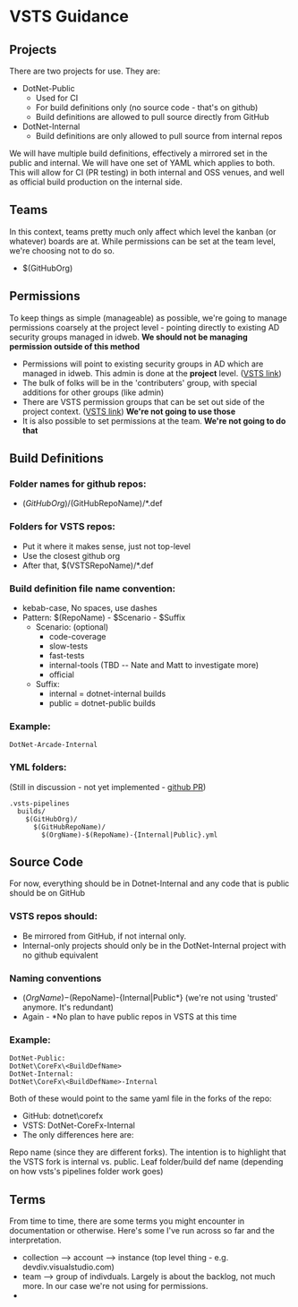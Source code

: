 # VSTS Guidance

## Projects
There are two projects for use.  They are:
-  DotNet-Public
    -  Used for CI
    -  For build definitions only  (no source code - that's on github)
    -  Build definitions are allowed to pull source directly from GitHub
-  DotNet-Internal
    -  Build definitions are only allowed to pull source from internal repos

We will have multiple build definitions, effectively a mirrored set in the public and internal. We will have one set of YAML which applies to both. This will allow for CI (PR testing) in both internal and OSS venues, and well as official build production on the internal side. 
 
## Teams

In this context, teams pretty much only affect which level the kanban (or whatever) boards are at.  While permissions can be set at the team level, we're choosing not to do so.

-  $(GitHubOrg)

## Permissions
To keep things as simple (manageable) as possible, we're going to manage permissions coarsely at the project level - pointing directly to existing AD security groups managed in idweb.  **We should not be managing permission outside of this method**

-  Permissions will point to existing security groups in AD which are managed in idweb.  This admin is done at the **project** level.  ([VSTS link](https://dotnet.visualstudio.com/DotNet-Internal/_admin/_security))
-  The bulk of folks will be in the 'contributers' group, with special additions for other groups (like admin)
-  There are VSTS permission groups that can be set out side of the project context. ([VSTS link](https://dotnet.visualstudio.com/_admin/_security))   **We're not going to use those**
-  It is also possible to set permissions at the team.  **We're not going to do that**

## Build Definitions

### Folder names for github repos: 
- $(GitHubOrg)/$(GitHubRepoName)/*.def
 
### Folders for VSTS repos:
- Put it where it makes sense, just not top-level
- Use the closest github org
- After that, $(VSTSRepoName)/*.def
 
### Build definition file name convention:
- kebab-case, No spaces, use dashes
- Pattern: $(RepoName) - $Scenario - $Suffix
  - Scenario: (optional)
    - code-coverage
    - slow-tests
    - fast-tests
    - internal-tools (TBD -- Nate and Matt to investigate more)
    - official
  - Suffix:
    - internal = dotnet-internal builds
    - public = dotnet-public builds

### Example:

```
DotNet-Arcade-Internal
```
 
### YML folders: 
(Still in discussion - not yet implemented  - [github PR](https://github.com/Microsoft/vsts-agent/pull/1430/files#diff-0e4df20b2155d804a6518e8089072a96R29))
```
.vsts-pipelines
  builds/
    $(GitHubOrg)/
      $(GitHubRepoName)/
        $(OrgName)-$(RepoName)-{Internal|Public}.yml
```

## Source Code

For now, everything should be in Dotnet-Internal and any code that is public should be on GitHub
 
### VSTS repos should:
-  Be mirrored from GitHub, if not internal only.
-  Internal-only projects should only be in the DotNet-Internal project with no github equivalent
 
### Naming conventions
-  $(OrgName)-$(RepoName)-{Internal|Public*}   (we're not using 'trusted' anymore.  It's redundant)
-  Again - *No plan to have public repos in VSTS at this time

### Example:
```
DotNet-Public:
DotNet\CoreFx\<BuildDefName>
DotNet-Internal:
DotNet\CoreFx\<BuildDefName>-Internal
```

Both of these would point to the same yaml file in the forks of the repo:

- GitHub: dotnet\corefx
- VSTS: DotNet-CoreFx-Internal
- The only differences here are:

Repo name (since they are different forks). The intention is to highlight that the VSTS fork is internal vs. public.
Leaf folder/build def name (depending on how vsts's pipelines folder work goes)

## Terms

From time to time, there are some terms you might encounter in documentation or otherwise.  Here's some I've run across so far and the interpretation.
-  collection  --> account --> instance  (top level thing - e.g. devdiv.visualstudio.com)
-  team --> group of indivduals.  Largely is about the backlog, not much more.  In our case we're not using for permissions.
-  
